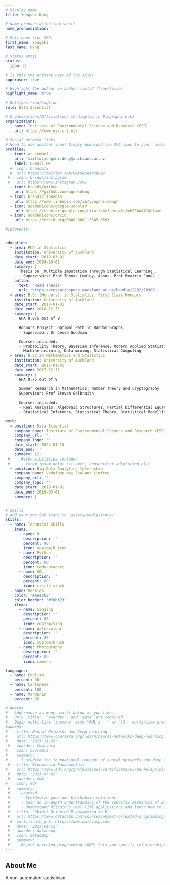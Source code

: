```yaml
---
# Display name
title: Yongshi Deng

# Name pronunciation (optional)
name_pronunciation: ''

# Full name (for SEO)
first_name: Yongshi
last_name: Deng

# Status emoji
status:
  icon: 📖

# Is this the primary user of the site?
superuser: true

# Highlight the author in author lists? (true/false)
highlight_name: true

# Role/position/tagline
role: Data Scientist

# Organizations/Affiliations to display in Biography blox
organizations:
  - name: Institute of Environmental Science and Research (ESR)
    url: https://www.esr.cri.nz/

# Social network links
# Need to use another icon? Simply download the SVG icon to your `assets/media/icons/` folder.
profiles:
  - icon: at-symbol
    url: 'mailto:yongshi.deng@auckland.ac.nz'
    label: E-mail Me
  #- icon: brands/x
  #  url: https://twitter.com/GetResearchDev
 # - icon: brands/instagram
 #   url: https://www.instagram.com/
  - icon: brands/github
    url: https://github.com/agnesdeng
  - icon: brands/linkedin
    url: https://www.linkedin.com/in/yongshi-deng/
  - icon: academicons/google-scholar
    url: https://scholar.google.com/citations?user=6jfn06EAAAAJ&hl=en
  - icon: academicons/orcid
    url: https://orcid.org/0000-0001-5845-859X

#interests:


education:
  - area: PhD in Statistics
    institution: University of Auckland
    date_start: 2019-03-01
    date_end: 2024-10-01
    summary: |
      Thesis on _Multiple Imputation Through Statistical Learning_. 
      - Supervisors: Prof Thomas Lumley, Assoc. Prof Beatrix Jones
    button:
      text: 'Read Thesis'
      url: 'https://researchspace.auckland.ac.nz/handle/2292/70308'
  - area: B.Sc (Honours)  in Statistics, First Class Honours
    institution: University of Auckland
    date_start: 2018-01-01
    date_end: 2018-12-31
    summary: |
      GPA 8.875 out of 9

      Honours Project: Optimal Path in Random Graphs
      - Supervisor: Dr Jesse Goodman

      Courses included:
      - Probability Theory, Bayesian Inference, Modern Applied Statistics
      - Machine Learning, Data mining, Statistical Computing
  - area: B.Sc in Mathematics and Statistics
    institution: University of Auckland
    date_start: 2016-01-01
    date_end: 2017-12-31
    summary: |
      GPA 8.75 out of 9
      
      Summer Research in Mathematics: Number Theory and Cryptography
      Supervisor: Prof Steven Galbraith

      Courses included:
      - Real Analysis, Algebraic Structures, Partial Differential Equations, Stochastic Processes
      - Statistical Inference, Statistical Theory, Statistical Modelling, Time Series

work:
  - position: Data Scientist
    company_name: Institute of Environmental Science and Research (ESR), New Zealand
    company_url: ''
    company_logo: ''
    date_start: 2024-01-15
    date_end: ''
    summary: |2-
 #     Responsibilities include:
 #     - lorem ipsum dolor sit amet, consectetur adipiscing elit
  - position: Big Data Analytics Internship
    company_name: Vodafone New Zealand Limited
    company_url: ''
    company_logo: ''
    date_start: 2019-01-01
    date_end: 2019-03-01
    summary: |


# Skills
# Add your own SVG icons to `assets/media/icons/`
skills:
  - name: Technical Skills
    items:
      - name: R
        description: ''
        percent: 90
        icon: custom/R_icon
      - name: Python
        description: ''
        percent: 80
        icon: code-bracket
      - name: SQL
        description: ''
        percent: 60
        icon: circle-stack
  - name: Hobbies
    color: '#eeac02'
    color_border: '#f0bf23'
    items:
      - name: Singing
        description: ''
        percent: 80
        icon: custom/sing
      - name: Watercolour
        description: ''
        percent: 80
        icon: custom/brush
      - name: Photography
        description: ''
        percent: 80
        icon: camera

languages:
  - name: English
    percent: 90
  - name: Cantonese 
    percent: 100
  - name: Mandarin
    percent: 95

# Awards.
#   Add/remove as many awards below as you like.
#   Only `title`, `awarder`, and `date` are required.
#   Begin multi-line `summary` with YAML's `|` or `|2-` multi-line prefix and indent 2 spaces below.
#awards:
#  - title: Neural Networks and Deep Learning
#    url: https://www.coursera.org/learn/neural-networks-deep-learning
#    date: '2023-11-25'
 #   awarder: Coursera
#    icon: coursera
#    summary: |
#      I studied the foundational concept of neural networks and deep learning. By the end, I was familiar with the significant technological trends driving the rise of deep learning; build, train, and apply fully connected deep neural networks; implement efficient (vectorized) neural networks; identify key parameters in a neural network’s architecture; and apply deep learning to your own applications.
 # - title: Blockchain Fundamentals
#    url: https://www.edx.org/professional-certificate/uc-berkeleyx-blockchain-fundamentals
 #   date: '2023-07-01'
 #   awarder: edX
#    icon: edx
 #   summary: |
 #     Learned:
 #     - Synthesize your own blockchain solutions
 #     - Gain an in-depth understanding of the specific mechanics of Bitcoin
 #     - Understand Bitcoin’s real-life applications and learn how to attack and destroy Bitcoin, Ethereum, smart contracts and Dapps, and alternatives to Bitcoin’s Proof-of-Work consensus algorithm
 # - title: 'Object-Oriented Programming in R'
 #   url: https://www.datacamp.com/courses/object-oriented-programming-with-s3-and-r6-in-r
  #  certificate_url: https://www.datacamp.com
 #   date: '2023-01-21'
 #   awarder: datacamp
 #   icon: datacamp
 #   summary: |
 #     Object-oriented programming (OOP) lets you specify relationships between functions and the objects that they can act on, helping you manage complexity in your code. This is an intermediate level course, providing an introduction to OOP, using the S3 and R6 systems. S3 is a great day-to-day R programming tool that simplifies some of the functions that you write. R6 is especially useful for industry-specific analyses, working with web APIs, and building GUIs.
---
```


## About Me

A non-automated statistician.
